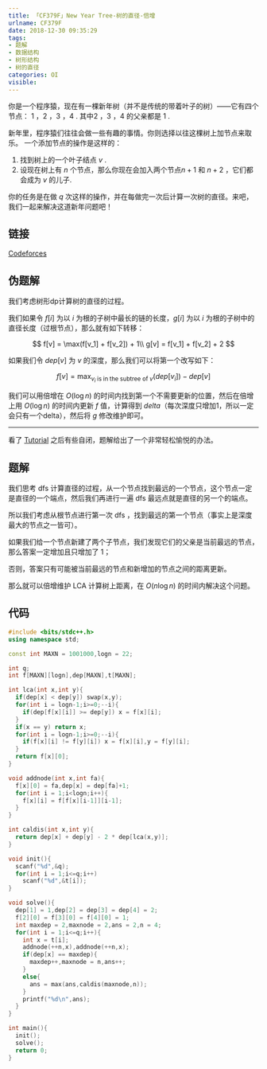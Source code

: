 ```yaml
---
title: 「CF379F」New Year Tree-树的直径-倍增
urlname: CF379F
date: 2018-12-30 09:35:29
tags:
- 题解
- 数据结构
- 树形结构
- 树的直径
categories: OI
visible:
---
```


你是一个程序猿，现在有一棵新年树（并不是传统的带着叶子的树）——它有四个节点： $1$ ，$2$ ，$3$ ，$4$ . 其中$2$ ，$3$ ，$4$ 的父亲都是 $1$ .

新年里，程序猿们往往会做一些有趣的事情。你则选择以往这棵树上加节点来取乐。 一个添加节点的操作是这样的：

1. 找到树上的一个叶子结点 $v$ .
2. 设现在树上有 $n$ 个节点，那么你现在会加入两个节点$n+1$ 和 $n+2$ ，它们都会成为 $v$ 的儿子.

你的任务是在做 $q$ 次这样的操作，并在每做完一次后计算一次树的直径。来吧，我们一起来解决这道新年问题吧！

<!-- more -->

## 链接

[Codeforces](https://codeforces.com/problemset/problem/379/F)

## 伪题解

我们考虑树形dp计算树的直径的过程。

我们如果令 $f[i]$ 为以 $i$ 为根的子树中最长的链的长度，$g[i]$ 为以 $i$ 为根的子树中的直径长度（过根节点），那么就有如下转移：

$$
f[v] = \max(f[v_1] + f[v_2]) + 1\\
g[v] = f[v_1] + f[v_2] + 2
$$

如果我们令 $dep[v]$ 为 $v$ 的深度，那么我们可以将第一个改写如下：

$$
f[v] = \max_{v_i \text{ is in the subtree of } v}(dep[v_i]) - dep[v]
$$

我们可以用倍增在 $O(\log n)$ 的时间内找到第一个不需要更新的位置，然后在倍增上用 $O(\log n)$ 的时间内更新 $f$ 值，计算得到 $delta$（每次深度只增加1，所以一定会只有一个delta），然后将 $g$ 修改维护即可。

- - - 

看了 [Tutorial](https://codeforc.es/blog/entry/10171 "Tutorial Good Bye 2013") 之后有些自闭，题解给出了一个非常轻松愉悦的办法。

## 题解

我们思考 $\text{dfs}$ 计算直径的过程，从一个节点找到最远的一个节点，这个节点一定是直径的一个端点，然后我们再进行一遍 $\text{dfs}$ 最远点就是直径的另一个的端点。

所以我们考虑从根节点进行第一次 $\text{dfs}$ ，找到最远的第一个节点（事实上是深度最大的节点之一皆可）。

如果我们给一个节点新建了两个子节点，我们发现它们的父亲是当前最远的节点，那么答案一定增加且只增加了 $1$；

否则，答案只有可能被当前最远的节点和新增加的节点之间的距离更新。

那么就可以倍增维护 $\text{LCA}$ 计算树上距离，在 $O(n \log n)$ 的时间内解决这个问题。

## 代码


```cpp
#include <bits/stdc++.h>
using namespace std;

const int MAXN = 1001000,logn = 22;

int q;
int f[MAXN][logn],dep[MAXN],t[MAXN];

int lca(int x,int y){
  if(dep[x] < dep[y]) swap(x,y);
  for(int i = logn-1;i>=0;--i){
    if(dep[f[x][i]] >= dep[y]) x = f[x][i];
  }
  if(x == y) return x;
  for(int i = logn-1;i>=0;--i){
    if(f[x][i] != f[y][i]) x = f[x][i],y = f[y][i];
  }
  return f[x][0];
}

void addnode(int x,int fa){
  f[x][0] = fa,dep[x] = dep[fa]+1;
  for(int i = 1;i<logn;i++){
    f[x][i] = f[f[x][i-1]][i-1];
  }
}

int caldis(int x,int y){
  return dep[x] + dep[y] - 2 * dep[lca(x,y)];
}

void init(){
  scanf("%d",&q);
  for(int i = 1;i<=q;i++)
    scanf("%d",&t[i]);
}

void solve(){
  dep[1] = 1,dep[2] = dep[3] = dep[4] = 2;
  f[2][0] = f[3][0] = f[4][0] = 1;
  int maxdep = 2,maxnode = 2,ans = 2,n = 4;
  for(int i = 1;i<=q;i++){
    int x = t[i];
    addnode(++n,x),addnode(++n,x);
    if(dep[x] == maxdep){
      maxdep++,maxnode = n,ans++;
    }
    else{
      ans = max(ans,caldis(maxnode,n));
    }
    printf("%d\n",ans);
  }
}

int main(){
  init();
  solve();
  return 0;
}
```

